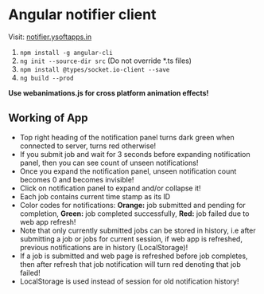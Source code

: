# Angular notifier client

Visit: [notifier.ysoftapps.in](http://notifier.ysoftapps.in) 

1. ```npm install -g angular-cli```
2. ```ng init --source-dir src``` (Do not override *.ts files)
3. ```npm install @types/socket.io-client --save```
4. ```ng build --prod```

**Use webanimations.js for cross platform animation effects!**

## Working of App

* Top right heading of the notification panel turns dark green when connected to server, turns red otherwise!
* If you submit job and wait for 3 seconds before expanding notification panel, then you can see count of unseen notifications!
* Once you expand the notification panel, unseen notification count becomes 0 and becomes invisible!
* Click on notification panel to expand and/or collapse it!
* Each job contains current time stamp as its ID
* Color codes for notifications: **Orange:** job submitted and pending for completion, **Green:** job completed successfully, **Red:** job failed due to web app refresh!
* Note that only currently submitted jobs can be stored in history, i.e after submitting a job or jobs for current session, if web app is refreshed, previous notifications are in history (LocalStorage)!
* If a job is submitted and web page is refreshed before job completes, then after refresh that job notification will turn red denoting that job failed!
* LocalStorage is used instead of session for old notification history!

